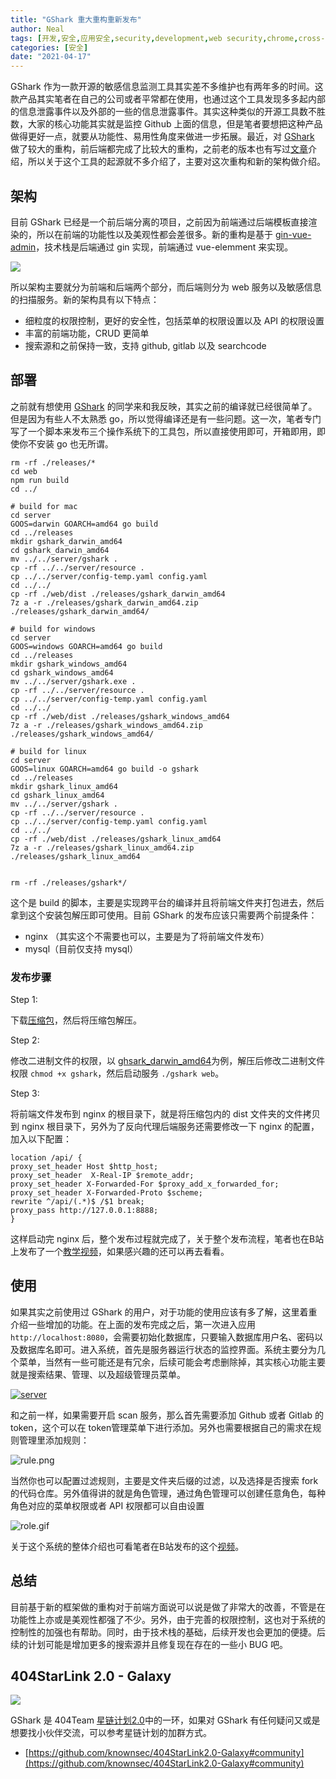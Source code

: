 ```yaml
---
title: "GShark 重大重构重新发布"
author: Neal
tags: [开发,安全,应用安全,security,development,web security,chrome,cross-site,csrf]
categories: [安全]
date: "2021-04-17" 
---
```


GShark 作为一款开源的敏感信息监测工具其实差不多维护也有两年多的时间。这款产品其实笔者在自己的公司或者平常都在使用，也通过这个工具发现多多起内部的信息泄露事件以及外部的一些的信息泄露事件。其实这种类似的开源工具数不胜数，大家的核心功能其实就是监控 Github 上面的信息，但是笔者要想把这种产品做得更好一点，就要从功能性、易用性角度来做进一步拓展。最近，对 [GShark](https://github.com/madneal/gshark) 做了较大的重构，前后端都完成了比较大的重构，之前老的版本也有写过[文章](https://mp.weixin.qq.com/s/rKdz9V1Vx548FvPHwNBn0Q)介绍，所以关于这个工具的起源就不多介绍了，主要对这次重构和新的架构做介绍。

## 架构

目前 GShark 已经是一个前后端分离的项目，之前因为前端通过后端模板直接渲染的，所以在前端的功能性以及美观性都会差很多。新的重构是基于 [gin-vue-admin](https://github.com/flipped-aurora/gin-vue-admin)，技术栈是后端通过 gin 实现，前端通过 vue-elemment 来实现。

![](https://user-images.githubusercontent.com/12164075/114326875-58e1da80-9b69-11eb-82a5-b2e3751a2304.png)

所以架构主要就分为前端和后端两个部分，而后端则分为 web 服务以及敏感信息的扫描服务。新的架构具有以下特点：

* 细粒度的权限控制，更好的安全性，包括菜单的权限设置以及 API 的权限设置
* 丰富的前端功能，CRUD 更简单
* 搜索源和之前保持一致，支持 github, gitlab 以及 searchcode

## 部署

之前就有想使用 [GShark](https://github.com/madneal/gshark) 的同学来和我反映，其实之前的编译就已经很简单了。但是因为有些人不太熟悉 go，所以觉得编译还是有一些问题。这一次，笔者专门写了一个脚本来发布三个操作系统下的工具包，所以直接使用即可，开箱即用，即使你不安装 go 也无所谓。

```
rm -rf ./releases/*
cd web
npm run build
cd ../

# build for mac
cd server
GOOS=darwin GOARCH=amd64 go build 
cd ../releases
mkdir gshark_darwin_amd64
cd gshark_darwin_amd64
mv ../../server/gshark .
cp -rf ../../server/resource .
cp ../../server/config-temp.yaml config.yaml
cd ../../
cp -rf ./web/dist ./releases/gshark_darwin_amd64
7z a -r ./releases/gshark_darwin_amd64.zip ./releases/gshark_darwin_amd64/

# build for windows
cd server
GOOS=windows GOARCH=amd64 go build
cd ../releases
mkdir gshark_windows_amd64
cd gshark_windows_amd64
mv ../../server/gshark.exe .
cp -rf ../../server/resource .
cp ../../server/config-temp.yaml config.yaml
cd ../../
cp -rf ./web/dist ./releases/gshark_windows_amd64
7z a -r ./releases/gshark_windows_amd64.zip ./releases/gshark_windows_amd64/

# build for linux
cd server
GOOS=linux GOARCH=amd64 go build -o gshark
cd ../releases
mkdir gshark_linux_amd64
cd gshark_linux_amd64
mv ../../server/gshark .
cp -rf ../../server/resource .
cp ../../server/config-temp.yaml config.yaml
cd ../../
cp -rf ./web/dist ./releases/gshark_linux_amd64
7z a -r ./releases/gshark_linux_amd64.zip ./releases/gshark_linux_amd64


rm -rf ./releases/gshark*/
```

这个是 build 的脚本，主要是实现跨平台的编译并且将前端文件夹打包进去，然后拿到这个安装包解压即可使用。目前 GShark 的发布应该只需要两个前提条件：

* nginx （其实这个不需要也可以，主要是为了将前端文件发布）
* mysql（目前仅支持 mysql）

### 发布步骤

Step 1:

下载[压缩包](https://github.com/madneal/gshark/releases)，然后将压缩包解压。

Step 2:

修改二进制文件的权限，以 [ghsark_darwin_amd64](https://github.com/madneal/gshark/releases/download/v0.7/gshark_darwin_amd64.zip)为例，解压后修改二进制文件权限 `chmod +x gshark`，然后启动服务 `./gshark web`。

Step 3:

将前端文件发布到 nginx 的根目录下，就是将压缩包内的 dist 文件夹的文件拷贝到 nginx 根目录下，另外为了反向代理后端服务还需要修改一下 nginx 的配置，加入以下配置：

```
location /api/ {
proxy_set_header Host $http_host;
proxy_set_header  X-Real-IP $remote_addr;
proxy_set_header X-Forwarded-For $proxy_add_x_forwarded_for;
proxy_set_header X-Forwarded-Proto $scheme;
rewrite ^/api/(.*)$ /$1 break;
proxy_pass http://127.0.0.1:8888;
}
```

这样启动完 nginx 后，整个发布过程就完成了，关于整个发布流程，笔者也在B站上发布了一个[教学视频](https://www.bilibili.com/video/BV1Py4y1s7ap/)，如果感兴趣的还可以再去看看。

## 使用

如果其实之前使用过 GShark 的用户，对于功能的使用应该有多了解，这里着重介绍一些增加的功能。在上面的发布完成之后，第一次进入应用 `http://localhost:8080`，会需要初始化数据库，只要输入数据库用户名、密码以及数据库名即可。进入系统，首先是服务器运行状态的监控界面。系统主要分为几个菜单，当然有一些可能还是有冗余，后续可能会考虑删除掉，其实核心功能主要就是搜索结果、管理、以及超级管理员菜单。

[![server](https://z3.ax1x.com/2021/04/17/c4Lyh6.png)](https://imgtu.com/i/c4Lyh6)

和之前一样，如果需要开启 scan 服务，那么首先需要添加 Github 或者 Gitlab 的 token，这个可以在 token管理菜单下进行添加。另外也需要根据自己的需求在规则管理里添加规则：

![rule.png](https://i.loli.net/2021/04/17/SusckilMNTXYv3E.png)


当然你也可以配置过滤规则，主要是文件夹后缀的过滤，以及选择是否搜索 fork 的代码仓库。另外值得讲的就是角色管理，通过角色管理可以创建任意角色，每种角色对应的菜单权限或者 API 权限都可以自由设置

![role.gif](https://i.loli.net/2021/04/17/wkVgoAlPMSFXThv.gif)

关于这个系统的整体介绍也可看笔者在B站发布的这个[视频](https://www.bilibili.com/video/BV17f4y1p7za/)。

## 总结

目前基于新的框架做的重构对于前端方面说可以说是做了非常大的改善，不管是在功能性上亦或是美观性都强了不少。另外，由于完善的权限控制，这也对于系统的控制性的加强也有帮助。同时，由于技术栈的基础，后续开发也会更加的便捷。后续的计划可能是增加更多的搜索源并且修复现在存在的一些小 BUG 吧。

## 404StarLink 2.0 - Galaxy

![](https://github.com/knownsec/404StarLink-Project/raw/master/logo.png)

GShark 是 404Team [星链计划2.0](https://github.com/knownsec/404StarLink2.0-Galaxy)中的一环，如果对 GShark 有任何疑问又或是想要找小伙伴交流，可以参考星链计划的加群方式。

- [https://github.com/knownsec/404StarLink2.0-Galaxy#community](https://github.com/knownsec/404StarLink2.0-Galaxy#community)


